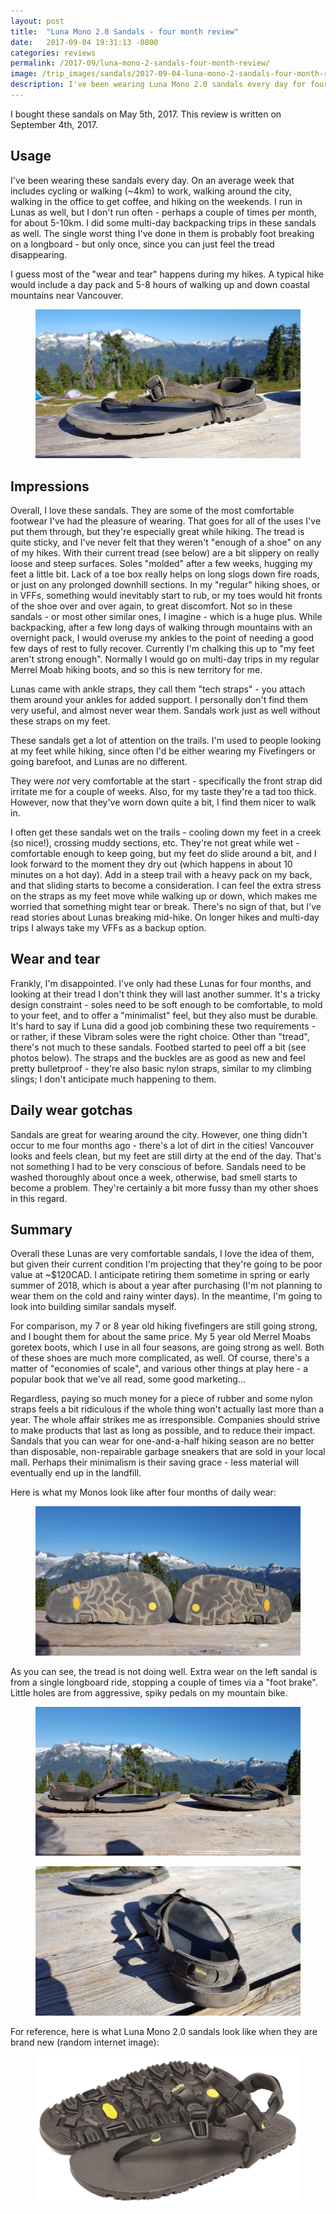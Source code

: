 ```yaml
---
layout: post
title:  "Luna Mono 2.0 Sandals - four month review"
date:   2017-09-04 19:31:13 -0800
categories: reviews
permalink: /2017-09/luna-mono-2-sandals-four-month-review/
image: /trip_images/sandals/2017-09-04-luna-mono-2-sandals-four-month-review/1.jpg
description: I've been wearing Luna Mono 2.0 sandals every day for four months. I love them, but they're not fairing all that well.
---
```

I bought these sandals on May 5th, 2017. This review is written on September 4th, 2017.

Usage
---
I've been wearing these sandals every day. On an average week that includes cycling or walking (~4km) to work, walking around the city, walking in the office to get coffee, and hiking on the weekends. I run in Lunas as well, but I don't run often - perhaps a couple of times per month, for about 5-10km. I did some multi-day backpacking trips in these sandals as well. The single worst thing I've done in them is probably foot breaking on a longboard - but only once, since you can just feel the tread disappearing.

I guess most of the "wear and tear" happens during my hikes. A typical hike would include a day pack and 5-8 hours of walking up and down coastal mountains near Vancouver.

<figure>
    <img class="img-responsive" src="/trip_images/sandals/2017-09-04-luna-mono-2-sandals-four-month-review/2.jpg" />
</figure>

Impressions
---
Overall, I love these sandals. They are some of the most comfortable footwear I've had the pleasure of wearing. That goes for all of the uses I've put them through, but they're especially great while hiking. The tread is quite sticky, and I've never felt that they weren't "enough of a shoe" on any of my hikes. With their current tread (see below) are a bit slippery on really loose and steep surfaces. Soles "molded" after a few weeks, hugging my feet a little bit. Lack of a toe box really helps on long slogs down fire roads, or just on any prolonged downhill sections. In my "regular" hiking shoes, or in VFFs, something would inevitably start to rub, or my toes would hit fronts of the shoe over and over again, to great discomfort. Not so in these sandals - or most other similar ones, I imagine - which is a huge plus. While backpacking, after a few long days of walking through mountains with an overnight pack, I would overuse my ankles to the point of needing a good few days of rest to fully recover. Currently I'm chalking this up to "my feet aren't strong enough". Normally I would go on multi-day trips in my regular Merrel Moab hiking boots, and so this is new territory for me.

Lunas came with ankle straps, they call them "tech straps" - you attach them around your ankles for added support. I personally don't find them very useful, and almost never wear them. Sandals work just as well without these straps on my feet.

These sandals get a lot of attention on the trails. I'm used to people looking at my feet while hiking, since often I'd be either wearing my Fivefingers or going barefoot, and Lunas are no different.

They were *not* very comfortable at the start - specifically the front strap did irritate me for a couple of weeks. Also, for my taste they're a tad too thick. However, now that they've worn down quite a bit, I find them nicer to walk in.

I often get these sandals wet on the trails - cooling down my feet in a creek (so nice!), crossing muddy sections, etc. They're not great while wet - comfortable enough to keep going, but my feet do slide around a bit, and I look forward to the moment they dry out (which happens in about 10 minutes on a hot day). Add in a steep trail with a heavy pack on my back, and that sliding starts to become a consideration. I can feel the extra stress on the straps as my feet move while walking up or down, which makes me worried that something might tear or break. There's no sign of that, but I've read stories about Lunas breaking mid-hike. On longer hikes and multi-day trips I always take my VFFs as a backup option. 

Wear and tear
---
Frankly, I'm disappointed. I've only had these Lunas for four months, and looking at their tread I don't think they will last another summer. It's a tricky design constraint - soles need to be soft enough to be comfortable, to mold to your feet, and to offer a "minimalist" feel, but they also must be durable. It's hard to say if Luna did a good job combining these two requirements - or rather, if these Vibram soles were the right choice. Other than "tread", there's not much to these sandals. Footbed started to peel off a bit (see photos below). The straps and the buckles are as good as new and feel pretty bulletproof - they're also basic nylon straps, similar to my climbing slings; I don't anticipate much happening to them.

Daily wear gotchas
---
Sandals are great for wearing around the city. However, one thing didn't occur to me four months ago - there's a lot of dirt in the cities! Vancouver looks and feels clean, but my feet are still dirty at the end of the day. That's not something I had to be very conscious of before. Sandals need to be washed thoroughly about once a week, otherwise, bad smell starts to become a problem. They're certainly a bit more fussy than my other shoes in this regard.

Summary
---
Overall these Lunas are very comfortable sandals, I love the idea of them, but given their current condition I'm projecting that they're going to be poor value at ~$120CAD. I anticipate retiring them sometime in spring or early summer of 2018, which is about a year after purchasing (I'm not planning to wear them on the cold and rainy winter days). In the meantime, I'm going to look into building similar sandals myself.

For comparison, my 7 or 8 year old hiking fivefingers are still going strong, and I bought them for about the same price. My 5 year old Merrel Moabs goretex boots, which I use in all four seasons, are going strong as well. Both of these shoes are much more complicated, as well. Of course, there's a matter of "economies of scale", and various other things at play here - a popular book that we've all read, some good marketing...

Regardless, paying so much money for a piece of rubber and some nylon straps feels a bit ridiculous if the whole thing won't actually last more than a year. The whole affair strikes me as irresponsible. Companies should strive to make products that last as long as possible, and to reduce their impact. Sandals that you can wear for one-and-a-half hiking season are no better than disposable, non-repairable garbage sneakers that are sold in your local mall. Perhaps their minimalism is their saving grace - less material will eventually end up in the landfill.

Here is what my Monos look like after four months of daily wear:

<figure>
    <img class="img-responsive" src="/trip_images/sandals/2017-09-04-luna-mono-2-sandals-four-month-review/1.jpg" />
</figure>

As you can see, the tread is not doing well. Extra wear on the left sandal is from a single longboard ride, stopping a couple of times via a "foot brake". Little holes are from aggressive, spiky pedals on my mountain bike.

<figure>
    <img class="img-responsive" src="/trip_images/sandals/2017-09-04-luna-mono-2-sandals-four-month-review/3.jpg" />
</figure>

<figure>
    <img class="img-responsive" src="/trip_images/sandals/2017-09-04-luna-mono-2-sandals-four-month-review/4.jpg" />
</figure>

For reference, here is what Luna Mono 2.0 sandals look like when they are brand new (random internet image):

<figure>
    <img class="img-responsive" src="/trip_images/sandals/2017-09-04-luna-mono-2-sandals-four-month-review/1.1.jpg" />
</figure>